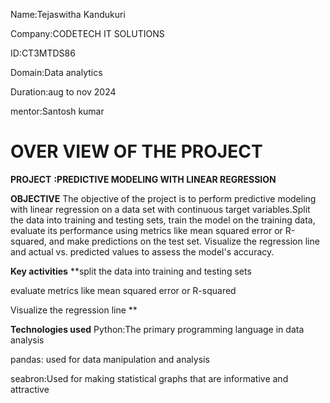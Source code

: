Name:Tejaswitha Kandukuri

Company:CODETECH IT SOLUTIONS

ID:CT3MTDS86

Domain:Data analytics

Duration:aug to nov 2024

mentor:Santosh kumar

# OVER VIEW OF THE PROJECT #
**PROJECT** **:PREDICTIVE MODELING WITH LINEAR REGRESSION**

**OBJECTIVE**
The objective of the project is to perform predictive modeling with linear regression on a data set with continuous target variables.Split the data into training and testing sets, train the model on
the training data, evaluate its performance using metrics like mean squared error or R-squared, and make predictions on the test set. Visualize the regression line and actual vs. predicted values to assess the model's accuracy.

**Key activities**
**split the data into training and testing sets

evaluate metrics like mean squared error or R-squared

Visualize the regression line **

**Technologies used**
Python:The primary programming language in data analysis

pandas: used for data manipulation and analysis

seabron:Used for making statistical graphs that are informative and attractive
